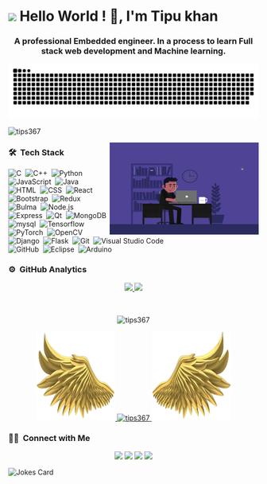 <!-- Greet -->
<h1><img src="https://emojis.slackmojis.com/emojis/images/1531849430/4246/blob-sunglasses.gif?1531849430" width="30"/> Hello World ! 👋, I'm Tipu khan </h1>

<!-- About me -->
<h3 align="center">A professional Embedded engineer. In a process to learn Full stack web development and Machine learning.</h3>

<!-- Snake eating commits animation -->
![Snake animation](https://github.com/tips367/tips367/blob/main/github-user-contribution.svg)

<!-- Profile views -->
<p align="left"> <img src="https://komarev.com/ghpvc/?username=tips367&label=Profile%20views&color=0e75b6&style=flat" alt="tips367" /> </p>

<!-- GIF-->
<img alt="Coding" src="https://github.com/tips367/tips367/blob/main/ef16e4e68b0d3cb81e6bb8a8c3258d7e.gif" align="right" width="300" height="185"/>

### 🛠 &nbsp;Tech Stack

![C](https://img.shields.io/badge/-C-05122A?style=flat&logo=C&logoColor=A8B9CC)&nbsp;
![C++](https://img.shields.io/badge/-C++-05122A?style=flat&logo=C%2B%2B&logoColor=00599C)&nbsp;
![Python](https://img.shields.io/badge/-Python-05122A?style=flat&logo=python)&nbsp;
![JavaScript](https://img.shields.io/badge/-JavaScript-05122A?style=flat&logo=javascript)&nbsp;
![Java](https://img.shields.io/badge/-Java-05122A?style=flat&logo=Java&logoColor=FFA518)\
![HTML](https://img.shields.io/badge/-HTML-05122A?style=flat&logo=HTML5)&nbsp;
![CSS](https://img.shields.io/badge/-CSS-05122A?style=flat&logo=CSS3&logoColor=1572B6)&nbsp;
![React](https://img.shields.io/badge/-React-05122A?style=flat&logo=react)&nbsp;
![Bootstrap](https://img.shields.io/badge/-Bootstrap-05122A?style=flat&logo=bootstrap&logoColor=7952B3)&nbsp;
![Redux](https://img.shields.io/badge/-Redux-05122A?style=flat&logo=redux&logoColor=764ABC)\
![Bulma](https://img.shields.io/badge/-Bulma-05122A?style=flat&logo=bulma)&nbsp;
![Node.js](https://img.shields.io/badge/-Node.js-05122A?style=flat&logo=node.js)&nbsp;
![Express](https://img.shields.io/badge/-Express-05122A?style=flat&logo=express)&nbsp;
![Qt](https://img.shields.io/badge/-Qt-05122A?style=flat&logo=qt)&nbsp;
![MongoDB](https://img.shields.io/badge/-MongoDB-05122A?style=flat&logo=mongoDB)\
![mysql](https://img.shields.io/badge/-MySQL-05122A?style=flat&logo=MySQL&logoColor=4479A1)&nbsp;
![Tensorflow](https://img.shields.io/badge/-TensorFlow-05122A?style=flat&logo=TensorFlow)&nbsp;
![PyTorch](https://img.shields.io/badge/-PyTorch-05122A?style=flat&logo=PyTorch)&nbsp;
![OpenCV](https://img.shields.io/badge/-OpenCV-05122A?style=flat&logo=OpenCV&logoColor=5C3EE8)\
![Django](https://img.shields.io/badge/-Django-05122A?style=flat&logo=django&logoColor=092E20)&nbsp;
![Flask](https://img.shields.io/badge/-Flask-05122A?style=flat&logo=flask)&nbsp;
![Git](https://img.shields.io/badge/-Git-05122A?style=flat&logo=git)&nbsp;
![Visual Studio Code](https://img.shields.io/badge/-Visual%20Studio%20Code-05122A?style=flat&logo=visual-studio-code&logoColor=007ACC)\
![GitHub](https://img.shields.io/badge/-GitHub-05122A?style=flat&logo=github)&nbsp;
![Eclipse](https://img.shields.io/badge/-Eclipse-05122A?style=flat&logo=eclipse-ide&logoColor=2C2255)&nbsp;
![Arduino](https://img.shields.io/badge/-Arduino-05122A?style=flat&logo=Arduino&logoColor=00979D)


### ⚙️ &nbsp;GitHub Analytics

<p align="center">
<a href="https://github.com/tips367">
  <img height="180em" src="https://github-readme-stats-eight-theta.vercel.app/api?username=tips367&show_icons=true&theme=algolia&include_all_commits=true&count_private=true"/>
  <img height="180em" src="https://github-readme-stats-eight-theta.vercel.app/api/top-langs/?username=tips367&layout=compact&langs_count=8&theme=algolia"/>
</a>
</p>
<br>
<!-- streak -->
<p align="center"><img align="center" src="https://github-readme-streak-stats.herokuapp.com/?user=tips367&theme=algolia" alt="tips367" /></p>

<!-- Trophies -->
<div align="center"> 
  <a href="https://github.com/ryo-ma/github-profile-trophy">
    <img height="180" width="160" src="https://github.com/tips367/tips367/blob/main/left.png">
    <img src="https://github-profile-trophy.vercel.app/?username=tips367&rank=SECRET,SSS,SS,S,AAA,AA,A,B,C&theme=onedark&row=1&column=5" alt="tips367" />
    <img height="180" width="160" src="https://github.com/tips367/tips367/blob/main/right.png"></a> 
</div>

### 🤝🏻 &nbsp;Connect with Me

<p align="center">
<a href="https://www.linkedin.com/in/tipu-khan-80132012a/"><img src="https://img.shields.io/badge/-Tipu%20Khan-0077B5?style=flat&logo=Linkedin&logoColor=white"/></a>
<a href="mailto:tipu367.khan@gmail.com"><img src="https://img.shields.io/badge/-tipu367.khan@gmail.com-D14836?style=flat&logo=Gmail&logoColor=white"/></a>
<a href="https://instagram.com/tipu_khan"><img src="https://img.shields.io/badge/-@tipu__khan-E4405F?style=flat&logo=Instagram&logoColor=white"/></a>
<a href="https://facebook.com/tipu367.khan"><img src="https://img.shields.io/badge/-@tipu367.khan-1877F2?style=flat&logo=Facebook&logoColor=white"/></a>
  <!-- hackerrank -->
  <!-- codechef -->
  <!-- kaggle -->
   <!-- leetcode -->
</p>


<!-- Markdown -->
![Jokes Card](https://readme-jokes.vercel.app/api)
